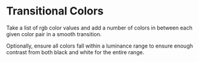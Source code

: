 # Transitional Colors

Take a list of rgb color values and add a number of colors in between each given color pair in a smooth transition.

Optionally, ensure all colors fall within a luminance range to ensure enough contrast from both black and white for the entire range.
